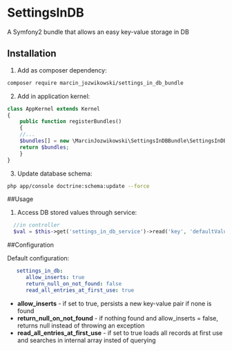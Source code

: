 # SettingsInDB
A Symfony2 bundle that allows an easy key-value storage in DB

## Installation

1. Add as composer dependency:
  
  ```bash
  composer require marcin_jozwikowski/settings_in_db_bundle
  ```
2. Add in application kernel:
  
  ```php
  class AppKernel extends Kernel
  {
      public function registerBundles()
      {
      //...
      $bundles[] = new \MarcinJozwikowski\SettingsInDBBundle\SettingsInDBBundle();
      return $bundles;
      }
  }
  ```

3. Update database schema:
  
  ```bash
  php app/console doctrine:schema:update --force
  ```

##Usage

1. Access DB stored values through service:
  
  ```php
    //in controller
    $val = $this->get('settings_in_db_service')->read('key', 'defaultValue');
  ```

##Configuration

Default configuration:

  ```yml
     settings_in_db:
        allow_inserts: true
        return_null_on_not_found: false 
        read_all_entries_at_first_use: true
  ```
  
*  **allow_inserts** - if set to true, persists a new key-value pair if none is found
*  **return_null_on_not_found** - if nothing found and allow_inserts = false, returns null instead of throwing an exception
*  **read_all_entries_at_first_use** - if set to true loads all records at first use and searches in internal array insted of querying
